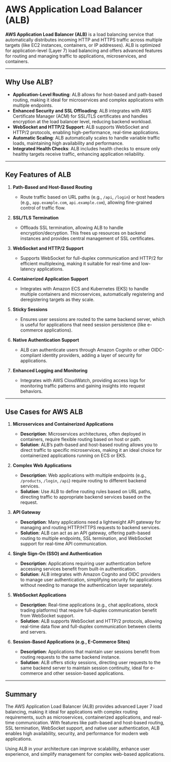 # AWS Application Load Balancer (ALB)

**AWS Application Load Balancer (ALB)** is a load balancing service that automatically distributes incoming HTTP and HTTPS traffic across multiple targets (like EC2 instances, containers, or IP addresses). ALB is optimized for application-level (Layer 7) load balancing and offers advanced features for routing and managing traffic to applications, microservices, and containers.

---

## Why Use ALB?
- **Application-Level Routing**: ALB allows for host-based and path-based routing, making it ideal for microservices and complex applications with multiple endpoints.
- **Enhanced Security and SSL Offloading**: ALB integrates with AWS Certificate Manager (ACM) for SSL/TLS certificates and handles encryption at the load balancer level, reducing backend workload.
- **WebSocket and HTTP/2 Support**: ALB supports WebSocket and HTTP/2 protocols, enabling high-performance, real-time applications.
- **Automatic Scaling**: ALB automatically scales to handle variable traffic loads, maintaining high availability and performance.
- **Integrated Health Checks**: ALB includes health checks to ensure only healthy targets receive traffic, enhancing application reliability.

---

## Key Features of ALB

1. **Path-Based and Host-Based Routing**
   - Route traffic based on URL paths (e.g., `/api`, `/login`) or host headers (e.g., `app.example.com`, `api.example.com`), allowing fine-grained control of traffic flow.

2. **SSL/TLS Termination**
   - Offloads SSL termination, allowing ALB to handle encryption/decryption. This frees up resources on backend instances and provides central management of SSL certificates.

3. **WebSocket and HTTP/2 Support**
   - Supports WebSocket for full-duplex communication and HTTP/2 for efficient multiplexing, making it suitable for real-time and low-latency applications.

4. **Containerized Application Support**
   - Integrates with Amazon ECS and Kubernetes (EKS) to handle multiple containers and microservices, automatically registering and deregistering targets as they scale.

5. **Sticky Sessions**
   - Ensures user sessions are routed to the same backend server, which is useful for applications that need session persistence (like e-commerce applications).

6. **Native Authentication Support**
   - ALB can authenticate users through Amazon Cognito or other OIDC-compliant identity providers, adding a layer of security for applications.

7. **Enhanced Logging and Monitoring**
   - Integrates with AWS CloudWatch, providing access logs for monitoring traffic patterns and gaining insights into request behaviors.

---

## Use Cases for AWS ALB

1. **Microservices and Containerized Applications**
   - **Description**: Microservices architectures, often deployed in containers, require flexible routing based on host or path.
   - **Solution**: ALB’s path-based and host-based routing allows you to direct traffic to specific microservices, making it an ideal choice for containerized applications running on ECS or EKS.

2. **Complex Web Applications**
   - **Description**: Web applications with multiple endpoints (e.g., `/products`, `/login`, `/api`) require routing to different backend services.
   - **Solution**: Use ALB to define routing rules based on URL paths, directing traffic to appropriate backend services based on the request.

3. **API Gateway**
   - **Description**: Many applications need a lightweight API gateway for managing and routing HTTP/HTTPS requests to backend services.
   - **Solution**: ALB can act as an API gateway, offering path-based routing to multiple endpoints, SSL termination, and WebSocket support for real-time API communication.

4. **Single Sign-On (SSO) and Authentication**
   - **Description**: Applications requiring user authentication before accessing services benefit from built-in authentication.
   - **Solution**: ALB integrates with Amazon Cognito and OIDC providers to manage user authentication, simplifying security for applications without needing to manage the authentication layer separately.

5. **WebSocket Applications**
   - **Description**: Real-time applications (e.g., chat applications, stock trading platforms) that require full-duplex communication benefit from WebSocket support.
   - **Solution**: ALB supports WebSocket and HTTP/2 protocols, allowing real-time data flow and full-duplex communication between clients and servers.

6. **Session-Based Applications (e.g., E-Commerce Sites)**
   - **Description**: Applications that maintain user sessions benefit from routing requests to the same backend instance.
   - **Solution**: ALB offers sticky sessions, directing user requests to the same backend server to maintain session continuity, ideal for e-commerce and other session-based applications.

---

## Summary

The AWS Application Load Balancer (ALB) provides advanced Layer 7 load balancing, making it ideal for applications with complex routing requirements, such as microservices, containerized applications, and real-time communication. With features like path-based and host-based routing, SSL termination, WebSocket support, and native user authentication, ALB enables high availability, security, and performance for modern web applications. 

Using ALB in your architecture can improve scalability, enhance user experience, and simplify management for complex web-based applications.
